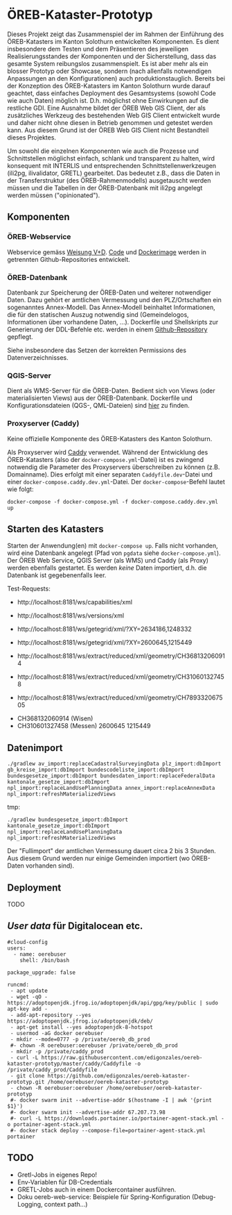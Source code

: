 # ÖREB-Kataster-Prototyp
Dieses Projekt zeigt das Zusammenspiel der im Rahmen der Einführung des ÖREB-Katasters im Kanton Solothurn entwickelten Komponenten. Es dient insbesondere dem Testen und dem Präsentieren des jeweiligen Realisierungsstandes der Komponenten und der Sicherstellung, dass das gesamte System reibungslos zusammenspielt. Es ist aber mehr als ein blosser Prototyp oder Showcase, sondern (nach allenfalls notwendigen Anpassungen an den Konfigurationen) auch produktionstauglich. Bereits bei der Konzeption des ÖREB-Katasters im Kanton Solothurn wurde darauf geachtet, dass einfaches Deployment des Gesamtsystems (sowohl Code wie auch Daten) möglich ist. D.h. möglichst ohne Einwirkungen auf die restliche GDI. Eine Ausnahme bildet der ÖREB Web GIS Client, der als zusätzliches Werkzeug des bestehenden Web GIS Client entwickelt wurde und daher nicht ohne diesen in Betrieb genommen und getestet werden kann. Aus diesem Grund ist der ÖREB Web GIS Client nicht Bestandteil dieses Projektes. 

Um sowohl die einzelnen Komponenten wie auch die Prozesse und Schnittstellen möglichst einfach, schlank und transparent zu halten, wird konsequent mit INTERLIS und entsprechenden Schnittstellenwerkzeugen (ili2pg, ilivalidator, GRETL) gearbeitet. Das bedeutet z.B., dass die Daten in der Transferstruktur (des ÖREB-Rahmenmodells) ausgetauscht werden müssen und die Tabellen in der ÖREB-Datenbank mit ili2pg angelegt werden müssen ("opinionated").

## Komponenten
### ÖREB-Webservice
Webservice gemäss [Weisung V+D](https://www.cadastre.ch/content/cadastre-internet/de/manual-oereb/publication/instruction.download/cadastre-internet/de/documents/oereb-weisungen/OEREB-XML-Aufruf_de.pdf). [Code](https://github.com/claeis/oereb-web-service) und [Dockerimage](https://github.com/sogis/oereb-web-service-docker) werden in getrennten Github-Repositories entwickelt. 

### ÖREB-Datenbank
Datenbank zur Speicherung der ÖREB-Daten und weiterer notwendiger Daten. Dazu gehört er amtlichen Vermessung und den PLZ/Ortschaften ein sogenanntes Annex-Modell. Das Annex-Modell beinhaltet Informationen, die für den statischen Auszug notwendig sind (Gemeindelogos, Informationen über vorhandene Daten, ...). Dockerfile und Shellskripts zur Generierung der DDL-Befehle etc. werden in einem [Github-Repository](https://github.com/sogis/oereb-db) gepflegt.

Siehe insbesondere das Setzen der korrekten Permissions des Datenverzeichnisses.

### QGIS-Server
Dient als WMS-Server für die ÖREB-Daten. Bedient sich von Views (oder materialisierten Views) aus der ÖREB-Datenbank. Dockerfile und Konfigurationsdateien (QGS-, QML-Dateien) sind [hier](https://github.com/sogis/oereb-wms) zu finden.

### Proxyserver (Caddy)
Keine offizielle Komponente des ÖREB-Katasters des Kanton Solothurn. 

Als Proxyserver wird [Caddy](https://caddyserver.com/) verwendet. Während der Entwicklung des ÖREB-Katasters (also der `docker-compose.yml`-Datei) ist es zwingend notwendig die Parameter des Proxyservers überschreiben zu können (z.B. Domainname). Dies erfolgt mit einer separaten `Caddyfile.dev`-Datei und einer `docker-compose.caddy.dev.yml`-Datei. Der `docker-compose`-Befehl lautet wie folgt:

```
docker-compose -f docker-compose.yml -f docker-compose.caddy.dev.yml up
```

## Starten des Katasters
Starten der Anwendung(en) mit `docker-compose up`. Falls nicht vorhanden, wird eine Datenbank angelegt (Pfad von `pgdata` siehe `docker-compose.yml`). Der ÖREB Web Service, QGIS Server (als WMS) und Caddy (als Proxy) werden ebenfalls gestartet. Es werden _keine_ Daten importiert, d.h. die Datenbank ist gegebenenfalls leer. 

Test-Requests:
- http://localhost:8181/ws/capabilities/xml
- http://localhost:8181/ws/versions/xml

- http://localhost:8181/ws/getegrid/xml/?XY=2634186,1248332 
- http://localhost:8181/ws/getegrid/xml/?XY=2600645,1215449 
- http://localhost:8181/ws/extract/reduced/xml/geometry/CH368132060914
- http://localhost:8181/ws/extract/reduced/xml/geometry/CH310601327458
- http://localhost:8181/ws/extract/reduced/xml/geometry/CH789332067505

* CH368132060914 (Wisen)  
* CH310601327458 (Messen) 2600645 1215449

## Datenimport

```
./gradlew av_import:replaceCadastralSurveyingData plz_import:dbImport gb_kreise_import:dbImport bundescodeliste_import:dbImport bundesgesetze_import:dbImport bundesdaten_import:replaceFederalData kantonale_gesetze_import:dbImport npl_import:replaceLandUsePlanningData annex_import:replaceAnnexData npl_import:refreshMaterializedViews
```

tmp:
```
./gradlew bundesgesetze_import:dbImport kantonale_gesetze_import:dbImport npl_import:replaceLandUsePlanningData npl_import:refreshMaterializedViews
```

Der "Fullimport" der amtlichen Vermessung dauert circa 2 bis 3 Stunden. Aus diesem Grund werden nur einige Gemeinden importiert (wo ÖREB-Daten vorhanden sind).

## Deployment
TODO


## _User data_ für Digitalocean etc.
```
#cloud-config
users:
  - name: oerebuser
    shell: /bin/bash

package_upgrade: false

runcmd:
 - apt update
 - wget -qO - https://adoptopenjdk.jfrog.io/adoptopenjdk/api/gpg/key/public | sudo apt-key add -
 - add-apt-repository --yes https://adoptopenjdk.jfrog.io/adoptopenjdk/deb/
 - apt-get install --yes adoptopenjdk-8-hotspot
 - usermod -aG docker oerebuser 
 - mkdir --mode=0777 -p /private/oereb_db_prod
 #- chown -R oerebuser:oerebuser /private/oereb_db_prod
 - mkdir -p /private/caddy_prod
 - curl -L https://raw.githubusercontent.com/edigonzales/oereb-kataster-prototyp/master/caddy/Caddyfile -o /private/caddy_prod/Caddyfile
 - git clone https://github.com/edigonzales/oereb-kataster-prototyp.git /home/oerebuser/oereb-kataster-prototyp
 - chown -R oerebuser:oerebuser /home/oerebuser/oereb-kataster-prototyp
 #- docker swarm init --advertise-addr $(hostname -I | awk '{print $1}')
 #- docker swarm init --advertise-addr 67.207.73.98
 #- curl -L https://downloads.portainer.io/portainer-agent-stack.yml -o portainer-agent-stack.yml
 #- docker stack deploy --compose-file=portainer-agent-stack.yml portainer 
```

## TODO
- Gretl-Jobs in eigenes Repo!
- Env-Variablen für DB-Credentials
- GRETL-Jobs auch in einem Dockercontainer ausführen.
- Doku oereb-web-service: Beispiele für Spring-Konfiguration (Debug-Logging, context path...)
